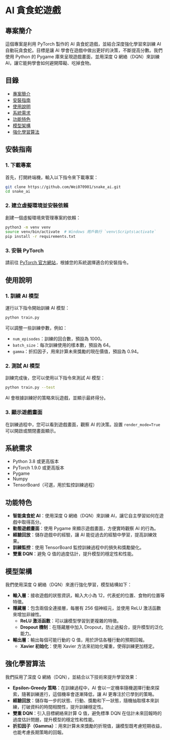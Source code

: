 # AI 貪食蛇遊戲

## 專案簡介

這個專案是利用 PyTorch 製作的 AI 貪食蛇遊戲，並結合深度強化學習來訓練 AI 自動玩貪食蛇。目標是讓 AI 學會在遊戲中做出更好的決策，不斷提高分數。我們使用 Python 的 Pygame 庫來呈現遊戲畫面，並用深度 Q 網絡（DQN）來訓練 AI，讓它能夠學會如何避開障礙、吃掉食物。

## 目錄

- [專案簡介](#專案簡介)
- [安裝指南](#安裝指南)
- [使用說明](#使用說明)
- [系統需求](#系統需求)
- [功能特色](#功能特色)
- [模型架構](#模型架構)
- [強化學習算法](#強化學習算法)

## 安裝指南

### 1. 下載專案

首先，打開終端機，輸入以下指令來下載專案：

```bash
git clone https://github.com/Wei070901/snake_ai.git
cd snake_ai
```

### 2. 建立虛擬環境並安裝依賴

創建一個虛擬環境來管理專案的依賴：

```bash
python3 -m venv venv
source venv/bin/activate  # Windows 用戶執行 `venv\Scripts\activate`
pip install -r requirements.txt
```

### 3. 安裝 PyTorch

請前往 [PyTorch 官方網站](https://pytorch.org/)，根據您的系統選擇適合的安裝指令。

## 使用說明

### 1. 訓練 AI 模型

運行以下指令開始訓練 AI 模型：

```bash
python train.py
```

可以調整一些訓練參數，例如：

- `num_episodes`：訓練的回合數，預設為 1000。
- `batch_size`：每次訓練使用的樣本數，預設為 64。
- `gamma`：折扣因子，用來計算未來獎勵的現在價值，預設為 0.94。

### 2. 測試 AI 模型

訓練完成後，您可以使用以下指令來測試 AI 模型：

```bash
python train.py --test
```

AI 會根據訓練好的策略來玩遊戲，並顯示最終得分。

### 3. 顯示遊戲畫面

在訓練過程中，您可以看到遊戲畫面，觀察 AI 的決策。設置 `render_mode=True` 可以開啟或關閉畫面顯示。

## 系統需求

- Python 3.8 或更高版本
- PyTorch 1.9.0 或更高版本
- Pygame
- Numpy
- TensorBoard（可選，用於監控訓練過程）

## 功能特色

- **智能貪食蛇 AI**：使用深度 Q 網絡（DQN）來訓練 AI，讓它自主學習如何在遊戲中取得高分。
- **動態遊戲畫面**：使用 Pygame 來顯示遊戲畫面，方便實時觀察 AI 的行為。
- **經驗回放**：儲存遊戲中的經驗，讓 AI 能從過去的經驗中學習，提高訓練效果。
- **訓練監控**：使用 TensorBoard 監控訓練過程中的損失和獎勵變化。
- **雙重 DQN**：避免 Q 值的過度估計，提升模型的穩定性和性能。

## 模型架構

我們使用深度 Q 網絡（DQN）來進行強化學習，模型結構如下：

- **輸入層**：接收遊戲的狀態資訊，輸入大小為 12，代表蛇的位置、食物的位置等特徵。
- **隱藏層**：包含兩個全連接層，每層有 256 個神經元，並使用 ReLU 激活函數來增加非線性。
  - **ReLU 激活函數**：可以讓模型學習到更複雜的特徵。
  - **Dropout 機制**：在隱藏層中加入 Dropout，防止過擬合，提升模型的泛化能力。
- **輸出層**：輸出每個可能行動的 Q 值，用於評估各種行動的預期回報。
  - **Xavier 初始化**：使用 Xavier 方法來初始化權重，使得訓練更加穩定。

## 強化學習算法

我們採用了深度 Q 網絡（DQN），並結合以下技術來提升學習效果：

- **Epsilon-Greedy 策略**：在訓練過程中，AI 會以一定機率隨機選擇行動來探索，隨著訓練進行，這個機率會逐漸降低，讓 AI 更專注於已學到的策略。
- **經驗回放**：儲存每一步的狀態、行動、獎勵和下一狀態，隨機抽取樣本來訓練，打破資料的時間相關性，提升訓練穩定性。
- **雙重 DQN**：引入目標網絡來計算 Q 值，避免標準 DQN 在估計未來回報時的過度估計問題，提升模型的穩定性和性能。
- **折扣因子（Gamma）**：用來計算未來獎勵的折現值，讓模型既考慮短期收益，也能考慮長期策略的回報。
